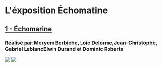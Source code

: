 
<h1>L'éxposition Échomatine </h1>

<h2><a href="https://tim-montmorency.com/2023/projets/EDRIA/docs/web/index.html">1 - Échomarine</a></h2>
<h3>Réalisé par:Meryem Berbiche, Loic Delorme,Jean-Christophe, Gabriel LeblancElwin Durand et Dominic Roberts</h3>
<img src="Photo/edria_demo.png">
<img src="Photo/edria_ordinateur.png">
